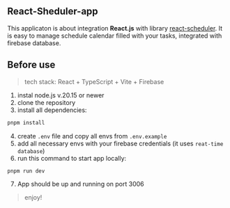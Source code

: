 ## React-Sheduler-app

This applicaton is about integration **React.js** with library [react-scheduler](https://devexpress.github.io/devextreme-reactive/react/scheduler/docs/guides/getting-started/). It is easy to manage schedule calendar filled with your tasks, integrated with firebase database.

## Before use

> tech stack: React + TypeScript + Vite + Firebase

1. instal node.js v.20.15 or newer
2. clone the repository
3. install all dependencies:

```bash
pnpm install
```

4. create `.env` file and copy all envs from `.env.example`
5. add all necessary envs with your firebase credentials (it uses `reat-time database`)
6. run this command to start app locally:

```bash
pnpm run dev
```

7. App should be up and running on port 3006

> enjoy!
